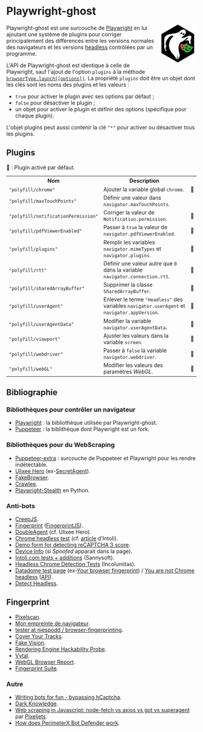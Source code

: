 # Playwright-ghost

<!-- Utiliser du HTML pour faire flotter l'image à droite. -->
<!-- markdownlint-disable-next-line no-inline-html-->
<img src="asset/logo.svg" align="right" width="100" alt="">

Playwright-ghost est une surcouche de [Playwright](https://playwright.dev/) en
lui ajoutant une système de plugins pour corriger principalement des différences
entre les versions normales des navigateurs et les versions
[headless](https://fr.wikipedia.org/wiki/Navigateur_headless) contrôlées par un
programme.

L'API de Playwright-ghost est identique à celle de Playwright, sauf l'ajout de
l'option `plugins` à la méthode
[`browserType.launch([options])`](https://playwright.dev/docs/api/class-browsertype#browser-type-launch).
La propriété `plugins` doit être un objet dont les clés sont les noms des
plugins et les valeurs :

- `true` pour activer le plugin avec ses options par défaut ;
- `false` pour désactiver le plugin ;
- un objet pour activer le plugin et définir des options (spécifique pour chaque
plugin).

L'objet plugins peut aussi contenir la clé `"*"` pour activer ou désactiver tous
les plugins.

## Plugins

💼 : Plugin activé par défaut.

<table>
  <tr><th>Nom</th><th>Description</th><th></th></tr>
  <tr>
    <td><code>"polyfill/chrome"</code></td>
    <td>Ajouter la variable global <code>chrome</code>.</td>
    <td>💼</td>
  </tr>
  <tr>
    <td><code>"polyfill/maxTouchPoints"</code></td>
    <td>Définir une valeur dans <code>navigator.maxTouchPoints</code>.</td>
    <td></td>
  </tr>
  <tr>
    <td><code>"polyfill/notificationPermission"</code></td>
    <td>Corriger la valeur de <code>Notification.permission</code>.</td>
    <td>💼</td>
  </tr>
  <tr>
    <td><code>"polyfill/pdfViewerEnabled"</code></td>
    <td>
      Passer à <code>true</code> la valeur de
      <code>navigator.pdfViewerEnabled</code>.
    </td>
    <td>💼</td>
  </tr>
  <tr>
    <td><code>"polyfill/plugins"</code></td>
    <td>
      Remplir les variables <code>navigator.mimeTypes</code> et
      <code>navigator.plugins</code>.
    </td>
    <td>💼</td>
  </tr>
  <tr>
    <td><code>"polyfill/rtt"</code></td>
    <td>
      Définir une valeur autre que <code>0</code> dans la variable
      <code>navigator.connection.rtt</code>.
    </td>
    <td>💼</td>
  </tr>
  <tr>
    <td><code>"polyfill/sharedArrayBuffer"</code></td>
    <td>
      Supprimer la classe <code>SharedArrayBuffer</code>.
    </td>
    <td>💼</td>
  </tr>
  <tr>
    <td><code>"polyfill/userAgent"</code></td>
    <td>
      Enlever le terme <code>"Headless"</code> des variables
      <code>navigator.userAgent</code> et <code>navigator.appVersion</code>.
    </td>
    <td>💼</td>
  </tr>
  <tr>
    <td><code>"polyfill/userAgentData"</code></td>
    <td>
      Modifier la variable <code>navigator.userAgentData</code>.
    </td>
    <td>💼</td>
  </tr>
  <tr>
    <td><code>"polyfill/viewport"</code></td>
    <td>
      Ajuster les valeurs dans la variable <code>screen</code>.
    </td>
    <td>💼</td>
  </tr>
  <tr>
    <td><code>"polyfill/webdriver"</code></td>
    <td>
      Passer à <code>false</code> la variable <code>navigator.webdriver</code>.
    </td>
    <td>💼</td>
  </tr>
  <tr>
    <td><code>"polyfill/webGL"</code></td>
    <td>
      Modifier les valeurs des paramètres <em>WebGL</em>.
    </td>
    <td>💼</td>
  </tr>
</table>

## Bibliographie

### Bibliothèques pour contrôler un navigateur

- [Playwright](https://playwright.dev/) : la bibliothèque utilisée par
  Playwright-ghost.
- [Puppeteer](https://pptr.dev/) : la biblithèque dont Playwright est un fork.

### Bibliothèques pour du WebScraping

- [Puppeteer-extra](https://github.com/berstend/puppeteer-extra) : surcouche de
  Puppeteer et Playwright pour les rendre indétectable.
- [Ulixee Hero](https://github.com/ulixee/hero)
  (ex-[SecretAgent](https://github.com/ulixee/secret-agent)).
- [FakeBrowser](https://github.com/kkoooqq/fakebrowser).
- [Crawlee](https://crawlee.dev/).
- [Playwright-Stealth](https://github.com/Granitosaurus/playwright-stealth/) en
  Python.

### Anti-bots

- [CreepJS](https://abrahamjuliot.github.io/creepjs/).
- [Fingerprint](https://fingerprintjs.com/products/bot-detection/)
  ([FingerprintJS](https://fingerprintjs.github.io/fingerprintjs/)).
- [DoubleAgent](https://github.com/ulixee/unblocked/tree/main/double-agent)
  (cf. Ulixee Hero).
- [Chrome headless
  test](https://intoli.com/blog/not-possible-to-block-chrome-headless/chrome-headless-test.htm)
  (cf. [article](https://intoli.com/blog/not-possible-to-block-chrome-headless/)
  d'Intoli).
- [Demo form for detecting reCAPTCHA 3
  score](https://antcpt.com/eng/information/demo-form/recaptcha-3-test-score.html).
- [Device Info](https://www.deviceinfo.me/) (si <em>Spoofed</em> apparait dans
  la page).
- [Intoli.com tests + additions](https://bot.sannysoft.com/) (Sannysoft).
- [Headless Chrome Detection Tests](https://bot.incolumitas.com/) (Incolumitas).
- [Datadome test page](https://antoinevastel.com/bots/datadome) (ex-[Your
  browser fingerprint](https://antoinevastel.com/bots)) / [You are not Chrome
  headless](https://arh.antoinevastel.com/bots/areyouheadless)
  ([API](https://antoinevastel.com/bots/areyouheadless)).
- [Detect Headless](https://infosimples.github.io/detect-headless/).

## Fingerprint

- [Pixelscan](https://pixelscan.net/).
- [Mon empreinte de navigateur](https://amiunique.org/fp).
- [tester at niespodd /
  browser-fingerprinting](https://niespodd.github.io/browser-fingerprinting).
- [Cover Your Tracks](https://coveryourtracks.eff.org/).
- [Fake Vision](http://f.vision/).
- [Rendering Engine Hackability
  Probe](https://portswigger-labs.net/hackability/).
- [Vytal](https://vytal.io/).
- [WebGL Browser Report](https://browserleaks.com/webgl).
- [Fingerprint Suite](https://apify.github.io/fingerprint-suite/).

### Autre

- [Writing bots for fun - bypassing
  hCaptcha](https://danielazulay.hashnode.dev/writing-bots-for-fun-bypassing-hcaptcha).
- [Dark Knowledge](https://github.com/prescience-data/dark-knowledge).
- [Web scraping in Javascript: node-fetch vs axios vs got vs
  superagent](https://pixeljets.com/blog/node-fetch-vs-axios-vs-got-for-web-scraping-in-node-js/)
  par [Pixeljets](https://pixeljets.com/).
- [How does PerimeterX Bot Defender
  work](https://www.trickster.dev/post/how-does-perimeterx-bot-defender-work/).
